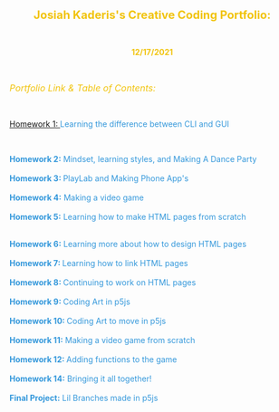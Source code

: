<p style="text-align: center;">
	<span style="color:#f1c40f;"><span style="font-size:20px;"><strong>Josiah Kaderis&#39;s Creative Coding Portfolio:</strong></span></span>
</p>

<p style="text-align: center;">
	&nbsp;
</p>

<p style="text-align: center;">
	<span style="color:#f1c40f;"><strong>12/17/2021</strong></span>
</p>

<p style="text-align: center;">
	&nbsp;
</p>

<p>
	<em><span style="color:#f1c40f;"><span style="font-size:16px;">Portfolio Link &amp; Table of Contents:</span></span></em>
</p>

<p>
	&nbsp;
</p>

<p>
	<span style="color:#3498db;"><strong><span style="display: none;">&nbsp;</span></strong><a href="https://github.com/hotcupjo23/MART-120/tree/main/Homework%201">Homework 1: </a>Learning the difference between CLI and GUI</span>
</p>

<p>
	&nbsp;
</p>

<p>
	<span style="color:#3498db;"><strong>Homework 2:</strong> Mindset, learning styles, and Making A Dance Party<br>
	<br>
	<strong>Homework 3: </strong>PlayLab and Making Phone App&#39;s<br>
	<br>
	<strong>Homework 4:</strong> Making a video game<br>
	<br>
	<strong>Homework 5:</strong> Learning how to make HTML pages from scratch</span>
</p>

<p>
	<br>
	<span style="color:#3498db;"><strong>Homework 6:</strong> Learning more about how to design HTML pages<br>
	<br>
	<strong>Homework 7: </strong>Learning how to link HTML pages<br>
	<br>
	<strong>Homework 8: </strong>Continuing to work on HTML pages<br>
	<br>
	<strong>Homework 9: </strong>Coding Art in p5js<br>
	<br>
	<strong>Homework 10: </strong>Coding Art to move in p5js<br>
	<br>
	<strong>Homework 11:</strong> Making a video game from scratch<br>
	<br>
	<strong>Homework 12: </strong>Adding functions to the game<br>
	<br>
	<strong>Homework 14:</strong> Bringing it all together!<br>
	<br>
	<strong>Final Project:</strong> Lil Branches made in p5js</span>
</p>
